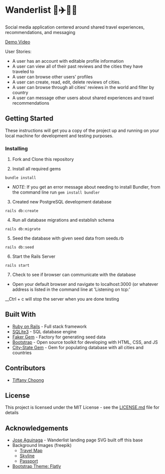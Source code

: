 
# Wanderlist 🧳✈️🚞🚙

Social media application centered around shared travel experiences, recommendations, and messaging

[Demo Video](http://www.youtube.com/watch?v=YOUTUBE_VIDEO_ID_HERE)

User Stories:
 - A user has an account with editable profile information
 - A user can view all of their past reviews and the cities they have traveled to
 - A user can browse other users' profiles
 - A user can create, read, edit, delete reviews of cities.
 - A user can browse through all cities' reviews in the world and filter by country
 - A user can message other users about shared experiences and travel recommendations


## Getting Started

These instructions will get you a copy of the project up and running on your local machine for development and testing purposes.

### Installing

1. Fork and Clone this repository

2. Install all required gems
 
```
bundle install
```
  * *NOTE*: If you get an error message about needing to install Bundler, from the command line run `gem install bundler`
  
3. Created new PostgreSQL development database

```
rails db:create
```

4. Run all database migrations and establish schema

```
rails db:migrate
```

5. Seed the database with given seed data from seeds.rb

```
rails db:seed
```

6. Start the Rails Server

```
rails start
```

7. Check to see if browser can communicate with the database

  * Open your default browser and navigate to localhost:3000 (or whatever address is listed in the command line at 'Listening on tcp:'


__Ctrl + c will stop the server when you are done testing

## Built With

* [Ruby on Rails](https://rubyonrails.org/) - Full stack framework
* [SQLite3](https://www.sqlite.org/index.html) - SQL database engine
* [Faker Gem](https://github.com/stympy/faker) - Factory for generating seed data
* [Bootstrap](https://getbootstrap.com/docs/4.1/getting-started/introduction/) - Open source toolkit for developing with HTML, CSS, and JS
* [City-State Gem](https://github.com/loureirorg/city-state) - Gem for populating database with all cities and countries

## Contributors

* [Tiffany Choong](https://github.com/TurtleFeeder)


## License

This project is licensed under the MIT License - see the [LICENSE.md](LICENSE.md) file for details

## Acknowledgements

* [Jose Aguinaga](https://codepen.io/jjperezaguinaga/pen/yuBdq) - Wanderlist landing page SVG built off this base
* Background Images (freepik)
  * [Travel Map](https://www.freepik.com/free-vector/travel-background-in-flat-style_1843724.htm)
  * [Skyline](https://www.freepik.com/free-vector/black-and-white-city-skyline_764693.htm)
  * [Passport](https://www.freepik.com/free-vector/hand-drawn-passport-wit-stamps_1268075.htm)
* [Bootstrap Theme: Flatly](https://bootswatch.com/flatly/)
 
